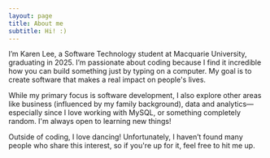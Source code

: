 ```yaml
---
layout: page
title: About me
subtitle: Hi! :)
---
```


I’m Karen Lee, a Software Technology student at Macquarie University, graduating in 2025. I’m passionate about coding because I find it incredible how you can build something just by typing on a computer. My goal is to create software that makes a real impact on people's lives.

While my primary focus is software development, I also explore other areas like business (influenced by my family background), data and analytics—especially since I love working with MySQL, or something completely random. I'm always open to learning new things!

Outside of coding, I love dancing! Unfortunately, I haven’t found many people who share this interest, so if you're up for it, feel free to hit me up.

